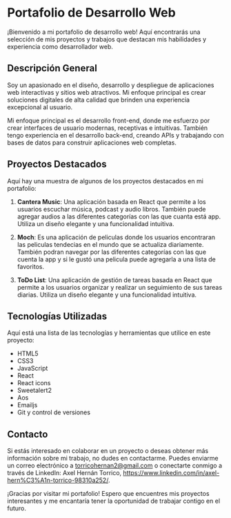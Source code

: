 # Portafolio de Desarrollo Web

¡Bienvenido a mi portafolio de desarrollo web! Aquí encontrarás una selección de mis proyectos y trabajos que destacan mis habilidades y experiencia como desarrollador web.

## Descripción General

Soy un apasionado en el diseño, desarrollo y despliegue de aplicaciones web interactivas y sitios web atractivos. Mi enfoque principal es crear soluciones digitales de alta calidad que brinden una experiencia excepcional al usuario.

Mi enfoque principal es el desarrollo front-end, donde me esfuerzo por crear interfaces de usuario modernas, receptivas e intuitivas. También tengo experiencia en el desarrollo back-end, creando APIs y trabajando con bases de datos para construir aplicaciones web completas.

## Proyectos Destacados

Aquí hay una muestra de algunos de los proyectos destacados en mi portafolio:

1. **Cantera Music**: Una aplicación basada en React que permite a los usuarios escuchar música, podcast y audio libros. También puede agregar audios a las diferentes categorías con las que cuanta está app. Utiliza un diseño elegante y una funcionalidad intuitiva.

2. **Moch**: Es una aplicación de peliculas donde los usuarios encontraran las peliculas tendecias en el mundo que se actualiza diariamente. También podran navegar por las diferentes categorías con las que cuenta la app y si le gustó una pelicula puede agregarla a una lista de favoritos.

3. **ToDo List**: Una aplicación de gestión de tareas basada en React que permite a los usuarios organizar y realizar un seguimiento de sus tareas diarias. Utiliza un diseño elegante y una funcionalidad intuitiva.

## Tecnologías Utilizadas

Aquí está una lista de las tecnologías y herramientas que utilice en este proyecto:

- HTML5
- CSS3
- JavaScript
- React
- React icons
- Sweetalert2
- Aos
- Emailjs
- Git y control de versiones

## Contacto

Si estás interesado en colaborar en un proyecto o deseas obtener más información sobre mi trabajo, no dudes en contactarme. Puedes enviarme un correo electrónico a torricohernan2@gmail.com o conectarte conmigo a través de LinkedIn: Axel Hernán Torrico, https://www.linkedin.com/in/axel-hern%C3%A1n-torrico-98310a252/.

¡Gracias por visitar mi portafolio! Espero que encuentres mis proyectos interesantes y me encantaría tener la oportunidad de trabajar contigo en el futuro.
